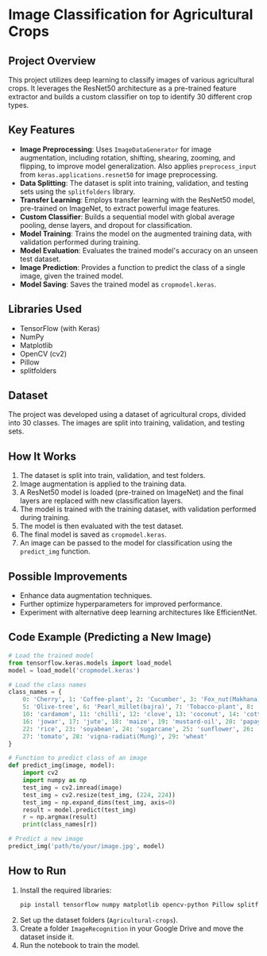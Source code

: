 # Image Classification for Agricultural Crops

## Project Overview
This project utilizes deep learning to classify images of various agricultural crops. It leverages the ResNet50 architecture as a pre-trained feature extractor and builds a custom classifier on top to identify 30 different crop types.

## Key Features
- **Image Preprocessing**: Uses `ImageDataGenerator` for image augmentation, including rotation, shifting, shearing, zooming, and flipping, to improve model generalization. Also applies `preprocess_input` from `keras.applications.resnet50` for image preprocessing.
- **Data Splitting**: The dataset is split into training, validation, and testing sets using the `splitfolders` library.
- **Transfer Learning**: Employs transfer learning with the ResNet50 model, pre-trained on ImageNet, to extract powerful image features.
- **Custom Classifier**: Builds a sequential model with global average pooling, dense layers, and dropout for classification.
- **Model Training**: Trains the model on the augmented training data, with validation performed during training.
- **Model Evaluation**: Evaluates the trained model's accuracy on an unseen test dataset.
- **Image Prediction**: Provides a function to predict the class of a single image, given the trained model.
- **Model Saving**: Saves the trained model as `cropmodel.keras`.

## Libraries Used
- TensorFlow (with Keras)
- NumPy
- Matplotlib
- OpenCV (cv2)
- Pillow
- splitfolders

## Dataset
The project was developed using a dataset of agricultural crops, divided into 30 classes. The images are split into training, validation, and testing sets.

## How It Works
1. The dataset is split into train, validation, and test folders.
2. Image augmentation is applied to the training data.
3. A ResNet50 model is loaded (pre-trained on ImageNet) and the final layers are replaced with new classification layers.
4. The model is trained with the training dataset, with validation performed during training.
5. The model is then evaluated with the test dataset.
6. The final model is saved as `cropmodel.keras`.
7. An image can be passed to the model for classification using the `predict_img` function.

## Possible Improvements
- Enhance data augmentation techniques.
- Further optimize hyperparameters for improved performance.
- Experiment with alternative deep learning architectures like EfficientNet.

## Code Example (Predicting a New Image)
```python
# Load the trained model
from tensorflow.keras.models import load_model
model = load_model('cropmodel.keras')

# Load the class names
class_names = {
    0: 'Cherry', 1: 'Coffee-plant', 2: 'Cucumber', 3: 'Fox_nut(Makhana)', 4: 'Lemon', 
    5: 'Olive-tree', 6: 'Pearl_millet(bajra)', 7: 'Tobacco-plant', 8: 'almond', 9: 'banana', 
    10: 'cardamom', 11: 'chilli', 12: 'clove', 13: 'coconut', 14: 'cotton', 15: 'gram', 
    16: 'jowar', 17: 'jute', 18: 'maize', 19: 'mustard-oil', 20: 'papaya', 21: 'pineapple', 
    22: 'rice', 23: 'soyabean', 24: 'sugarcane', 25: 'sunflower', 26: 'tea', 
    27: 'tomato', 28: 'vigna-radiati(Mung)', 29: 'wheat'
}

# Function to predict class of an image
def predict_img(image, model):
    import cv2
    import numpy as np
    test_img = cv2.imread(image)
    test_img = cv2.resize(test_img, (224, 224))
    test_img = np.expand_dims(test_img, axis=0)
    result = model.predict(test_img)
    r = np.argmax(result)
    print(class_names[r])

# Predict a new image
predict_img('path/to/your/image.jpg', model)
```

## How to Run
1. Install the required libraries:
   ```bash
   pip install tensorflow numpy matplotlib opencv-python Pillow splitfolders
   ```
2. Set up the dataset folders (`Agricultural-crops`).
3. Create a folder `ImageRecognition` in your Google Drive and move the dataset inside it.
4. Run the notebook to train the model.




